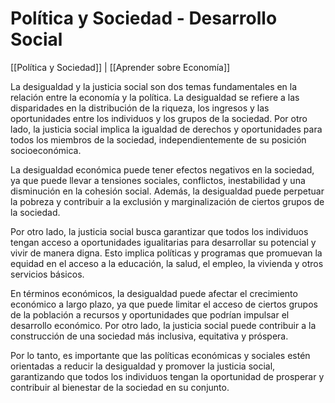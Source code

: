 # Política y Sociedad - Desarrollo Social

[[Política y Sociedad]] | [[Aprender sobre Economía]]

La desigualdad y la justicia social son dos temas fundamentales en la relación entre la economía y la política. La desigualdad se refiere a las disparidades en la distribución de la riqueza, los ingresos y las oportunidades entre los individuos y los grupos de la sociedad. Por otro lado, la justicia social implica la igualdad de derechos y oportunidades para todos los miembros de la sociedad, independientemente de su posición socioeconómica.

La desigualdad económica puede tener efectos negativos en la sociedad, ya que puede llevar a tensiones sociales, conflictos, inestabilidad y una disminución en la cohesión social. Además, la desigualdad puede perpetuar la pobreza y contribuir a la exclusión y marginalización de ciertos grupos de la sociedad.

Por otro lado, la justicia social busca garantizar que todos los individuos tengan acceso a oportunidades igualitarias para desarrollar su potencial y vivir de manera digna. Esto implica políticas y programas que promuevan la equidad en el acceso a la educación, la salud, el empleo, la vivienda y otros servicios básicos.

En términos económicos, la desigualdad puede afectar el crecimiento económico a largo plazo, ya que puede limitar el acceso de ciertos grupos de la población a recursos y oportunidades que podrían impulsar el desarrollo económico. Por otro lado, la justicia social puede contribuir a la construcción de una sociedad más inclusiva, equitativa y próspera.

Por lo tanto, es importante que las políticas económicas y sociales estén orientadas a reducir la desigualdad y promover la justicia social, garantizando que todos los individuos tengan la oportunidad de prosperar y contribuir al bienestar de la sociedad en su conjunto.
